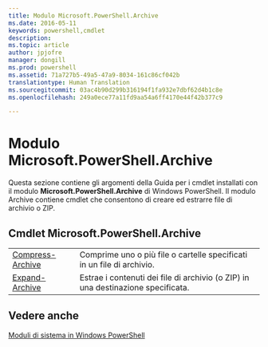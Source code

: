 ```yaml
---
title: Modulo Microsoft.PowerShell.Archive
ms.date: 2016-05-11
keywords: powershell,cmdlet
description: 
ms.topic: article
author: jpjofre
manager: dongill
ms.prod: powershell
ms.assetid: 71a727b5-49a5-47a9-8034-161c86cf042b
translationtype: Human Translation
ms.sourcegitcommit: 03ac4b90d299b316194f1fa932e7dbf62d4b1c8e
ms.openlocfilehash: 249a0ece77a11fd9aa54a6ff4170e44f42b377c9

---
```


# Modulo Microsoft.PowerShell.Archive
Questa sezione contiene gli argomenti della Guida per i cmdlet installati con il modulo **Microsoft.PowerShell.Archive** di Windows PowerShell. Il modulo Archive contiene cmdlet che consentono di creare ed estrarre file di archivio o ZIP.

## Cmdlet Microsoft.PowerShell.Archive

|||
|-|-|
|[Compress-Archive](http://technet.microsoft.com/library/dn841358.aspx)|Comprime uno o più file o cartelle specificati in un file di archivio.|
|[Expand-Archive](http://technet.microsoft.com/library/dn841359.aspx)|Estrae i contenuti dei file di archivio (o ZIP) in una destinazione specificata.|

## Vedere anche
[Moduli di sistema in Windows PowerShell](http://technet.microsoft.com/library/hh847741.aspx)




<!--HONumber=Jun16_HO4-->


